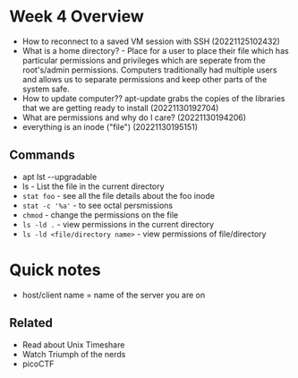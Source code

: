 # Week 4 Overview

* How to reconnect to a saved VM session with SSH (20221125102432)
* What is a home directory? - Place for a user to place their file which has particular permissions and privileges which are seperate from the root's/admin permissions. Computers traditionally had multiple users and allows us to separate permissions and keep other parts of the system safe. 
* How to update computer?? apt-update grabs the copies of the libraries that we are getting ready to install (20221130192704)
* What are permissions and why do I care? (20221130194206)
* everything is an inode ("file") (20221130195151)

## Commands

* apt lst --upgradable
* ls - List the file in the current directory
* `stat foo` - see all the file details about the foo  inode
* `stat -c '%a'` - to see octal persmissions 
* `chmod` - change the permissions on the file
* `ls -ld .` - view permissions in the current directory
* `ls -ld <file/directory name>` - view permissions of file/directory



# Quick notes

* host/client name = name of the server you are on

## Related 

* Read about Unix Timeshare
* Watch Triumph of the nerds
* picoCTF


